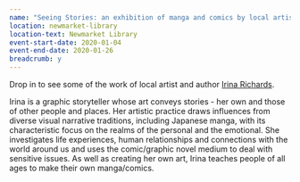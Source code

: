 ```yaml
---
name: "Seeing Stories: an exhibition of manga and comics by local artist and author Irina Richards"
location: newmarket-library
location-text: Newmarket Library
event-start-date: 2020-01-04
event-end-date: 2020-01-26
breadcrumb: y
---
```


Drop in to see some of the work of local artist and author [Irina Richards](https://www.irinarichards.com/).

Irina is a graphic storyteller whose art conveys stories - her own and those of other people and places. Her artistic practice draws influences from diverse visual narrative traditions, including Japanese manga, with its characteristic focus on the realms of the personal and the emotional. She investigates life experiences, human relationships and connections with the world around us and uses the comic/graphic novel medium to deal with sensitive issues. As well as creating her own art, Irina teaches people of all ages to make their own manga/comics.
